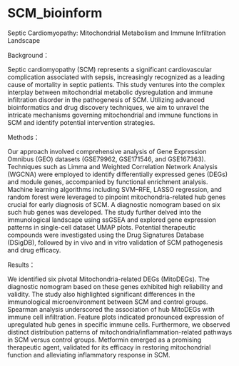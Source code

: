 # SCM_bioinform

Septic Cardiomyopathy: Mitochondrial Metabolism and Immune Infiltration Landscape

Background：

Septic cardiomyopathy (SCM) represents a significant cardiovascular complication associated with sepsis, increasingly recognized as a leading cause of mortality in septic patients. This study ventures into the complex interplay between mitochondrial metabolic dysregulation and immune infiltration disorder in the pathogenesis of SCM. Utilizing advanced bioinformatics and drug discovery techniques, we aim to unravel the intricate mechanisms governing mitochondrial and immune functions in SCM and identify potential intervention strategies.

Methods：

Our approach involved comprehensive analysis of Gene Expression Omnibus (GEO) datasets (GSE79962, GSE171546, and GSE167363). Techniques such as Limma and Weighted Correlation Network Analysis (WGCNA) were employed to identify differentially expressed genes (DEGs) and module genes, accompanied by functional enrichment analysis. Machine learning algorithms including SVM–RFE, LASSO regression, and random forest were leveraged to pinpoint mitochondria-related hub genes crucial for early diagnosis of SCM. A diagnostic nomogram based on six such hub genes was developed. The study further delved into the immunological landscape using ssGSEA and explored gene expression patterns in single-cell dataset UMAP plots. Potential therapeutic compounds were investigated using the Drug Signatures Database (DSigDB), followed by in vivo and in vitro validation of SCM pathogenesis and drug efficacy.

Results：

We identified six pivotal Mitochondria-related DEGs (MitoDEGs). The diagnostic nomogram based on these genes exhibited high reliability and validity. The study also highlighted significant differences in the immunological microenvironment between SCM and control groups. Spearman analysis underscored the association of hub MitoDEGs with immune cell infiltration. Feature plots indicated pronounced expression of upregulated hub genes in specific immune cells. Furthermore, we observed distinct distribution patterns of mitochondria/inflammation-related pathways in SCM versus control groups. Metformin emerged as a promising therapeutic agent, validated for its efficacy in restoring mitochondrial function and alleviating inflammatory response in SCM.
